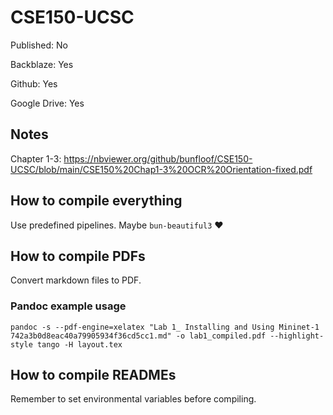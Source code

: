 # CSE150-UCSC
Published: No

Backblaze: Yes

Github: Yes

Google Drive: Yes

## Notes

Chapter 1-3: https://nbviewer.org/github/bunfloof/CSE150-UCSC/blob/main/CSE150%20Chap1-3%20OCR%20Orientation-fixed.pdf

## How to compile everything

Use predefined pipelines. Maybe `bun-beautiful3` ❤️

## How to compile PDFs

Convert markdown files to PDF.
### Pandoc example usage
```
pandoc -s --pdf-engine=xelatex "Lab 1_ Installing and Using Mininet-1 742a3b0d8eac40a79905934f36cd5cc1.md" -o lab1_compiled.pdf --highlight-style tango -H layout.tex
```

## How to compile READMEs

Remember to set environmental variables before compiling.
